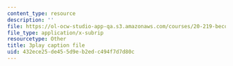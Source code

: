 ```yaml
---
content_type: resource
description: ''
file: https://ol-ocw-studio-app-qa.s3.amazonaws.com/courses/20-219-becoming-the-next-bill-nye-writing-and-hosting-the-educational-show-january-iap-2015/432ece25de455d9eb2edc494f7d7d80c_XDBr39cwmbg.vtt
file_type: application/x-subrip
resourcetype: Other
title: 3play caption file
uid: 432ece25-de45-5d9e-b2ed-c494f7d7d80c
---
```

